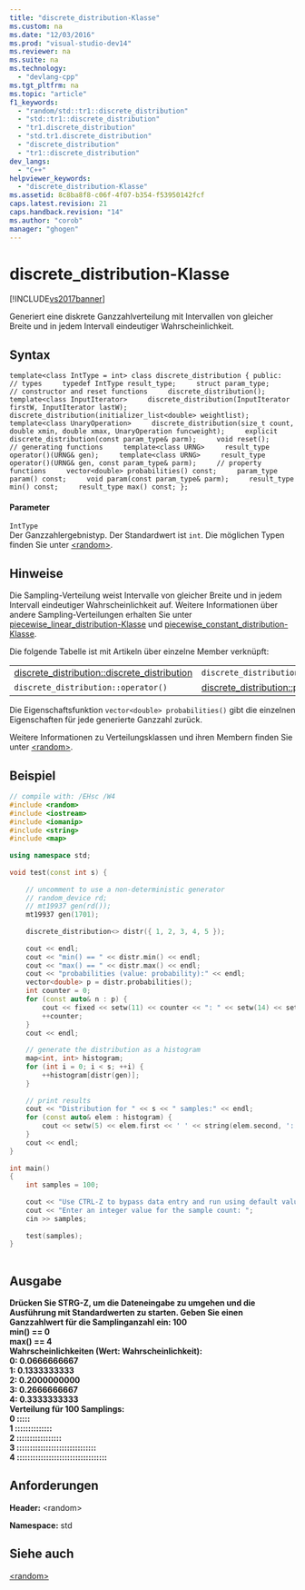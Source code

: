 ```yaml
---
title: "discrete_distribution-Klasse"
ms.custom: na
ms.date: "12/03/2016"
ms.prod: "visual-studio-dev14"
ms.reviewer: na
ms.suite: na
ms.technology: 
  - "devlang-cpp"
ms.tgt_pltfrm: na
ms.topic: "article"
f1_keywords: 
  - "random/std::tr1::discrete_distribution"
  - "std::tr1::discrete_distribution"
  - "tr1.discrete_distribution"
  - "std.tr1.discrete_distribution"
  - "discrete_distribution"
  - "tr1::discrete_distribution"
dev_langs: 
  - "C++"
helpviewer_keywords: 
  - "discrete_distribution-Klasse"
ms.assetid: 8c8ba8f8-c06f-4f07-b354-f53950142fcf
caps.latest.revision: 21
caps.handback.revision: "14"
ms.author: "corob"
manager: "ghogen"
---
```

# discrete_distribution-Klasse
[!INCLUDE[vs2017banner](../assembler/inline/includes/vs2017banner.md)]

Generiert eine diskrete Ganzzahlverteilung mit Intervallen von gleicher Breite und in jedem Intervall eindeutiger Wahrscheinlichkeit.  
  
## Syntax  
  
```  
template<class IntType = int> class discrete_distribution { public:     // types     typedef IntType result_type;     struct param_type;     // constructor and reset functions     discrete_distribution();     template<class InputIterator>     discrete_distribution(InputIterator firstW, InputIterator lastW);     discrete_distribution(initializer_list<double> weightlist);     template<class UnaryOperation>     discrete_distribution(size_t count, double xmin, double xmax, UnaryOperation funcweight);     explicit discrete_distribution(const param_type& parm);     void reset();     // generating functions     template<class URNG>     result_type operator()(URNG& gen);     template<class URNG>     result_type operator()(URNG& gen, const param_type& parm);     // property functions     vector<double> probabilities() const;     param_type param() const;     void param(const param_type& parm);     result_type min() const;     result_type max() const; };  
```  
  
#### Parameter  
 `IntType`  
 Der Ganzzahlergebnistyp. Der Standardwert ist `int`.  Die möglichen Typen finden Sie unter [\<random\>](../standard-library/random.md).  
  
## Hinweise  
 Die Sampling\-Verteilung weist Intervalle von gleicher Breite und in jedem Intervall eindeutiger Wahrscheinlichkeit auf.  Weitere Informationen über andere Sampling\-Verteilungen erhalten Sie unter [piecewise\_linear\_distribution\-Klasse](../standard-library/piecewise-linear-distribution-class.md) und [piecewise\_constant\_distribution\-Klasse](../standard-library/piecewise-constant-distribution-class.md).  
  
 Die folgende Tabelle ist mit Artikeln über einzelne Member verknüpft:  
  
|||  
|-|-|  
|[discrete\_distribution::discrete\_distribution](../Topic/discrete_distribution::discrete_distribution.md)|`discrete_distribution::param`|  
|`discrete_distribution::operator()`|[discrete\_distribution::param\_type](../Topic/discrete_distribution::param_type.md)|  
  
 Die Eigenschaftsfunktion `vector<double> probabilities()` gibt die einzelnen Eigenschaften für jede generierte Ganzzahl zurück.  
  
 Weitere Informationen zu Verteilungsklassen und ihren Membern finden Sie unter [\<random\>](../standard-library/random.md).  
  
## Beispiel  
  
```cpp  
// compile with: /EHsc /W4  
#include <random>   
#include <iostream>  
#include <iomanip>  
#include <string>  
#include <map>  
  
using namespace std;  
  
void test(const int s) {  
  
    // uncomment to use a non-deterministic generator  
    // random_device rd;  
    // mt19937 gen(rd());  
    mt19937 gen(1701);  
  
    discrete_distribution<> distr({ 1, 2, 3, 4, 5 });  
  
    cout << endl;  
    cout << "min() == " << distr.min() << endl;  
    cout << "max() == " << distr.max() << endl;  
    cout << "probabilities (value: probability):" << endl;  
    vector<double> p = distr.probabilities();  
    int counter = 0;  
    for (const auto& n : p) {  
        cout << fixed << setw(11) << counter << ": " << setw(14) << setprecision(10) << n << endl;  
        ++counter;  
    }  
    cout << endl;  
  
    // generate the distribution as a histogram  
    map<int, int> histogram;  
    for (int i = 0; i < s; ++i) {  
        ++histogram[distr(gen)];  
    }  
  
    // print results  
    cout << "Distribution for " << s << " samples:" << endl;  
    for (const auto& elem : histogram) {  
        cout << setw(5) << elem.first << ' ' << string(elem.second, ':') << endl;  
    }  
    cout << endl;  
}  
  
int main()  
{  
    int samples = 100;  
  
    cout << "Use CTRL-Z to bypass data entry and run using default values." << endl;  
    cout << "Enter an integer value for the sample count: ";  
    cin >> samples;  
  
    test(samples);  
}  
  
```  
  
## Ausgabe  
  **Drücken Sie STRG\-Z, um die Dateneingabe zu umgehen und die Ausführung mit Standardwerten zu starten.  Geben Sie einen Ganzzahlwert für die Samplinganzahl ein: 100**  
**min\(\) \=\= 0**  
**max\(\) \=\= 4**  
**Wahrscheinlichkeiten \(Wert: Wahrscheinlichkeit\):**  
 **0:   0.0666666667**  
 **1:   0.1333333333**  
 **2:   0.2000000000**  
 **3:   0.2666666667**  
 **4:   0.3333333333**  
**Verteilung für 100 Samplings:**  
 **0 :::::**  
 **1 ::::::::::::::**  
 **2 :::::::::::::::::**  
 **3 ::::::::::::::::::::::::::::::**  
 **4 ::::::::::::::::::::::::::::::::::**    
## Anforderungen  
 **Header:** \<random\>  
  
 **Namespace:** std  
  
## Siehe auch  
 [\<random\>](../standard-library/random.md)